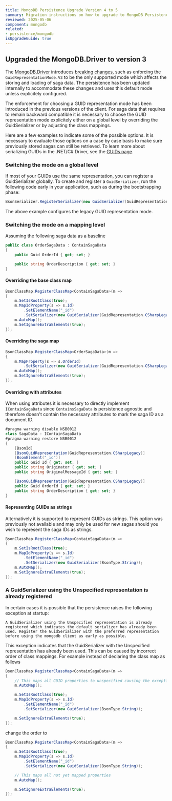 ```yaml
---
title: MongoDB Persistence Upgrade Version 4 to 5
summary: Migration instructions on how to upgrade to MongoDB Persistence version 5
reviewed: 2025-05-06
component: mongodb
related:
- persistence/mongodb
isUpgradeGuide: true
---
```


## Upgraded the MongoDB.Driver to version 3

The [MongoDB.Driver](https://www.nuget.org/packages/MongoDB.Driver) introduces [breaking changes](https://www.mongodb.com/docs/drivers/csharp/current/upgrade/v3/), such as enforcing the `GuidRepresentationMode.V3` to be the only supported mode which affects the storing and loading of saga data. The persistence has been updated internally to accommodate these changes and uses this default mode unless explicitely configured.

The enforcement for choosing a GUID representation mode has been introduced in the previous versions of the client. For saga data that requires to remain backward compatible it is necessary to choose the GUID representation mode explicitely either on a global level by overriding the GuidSerializer or by adjusting the class mappings.

Here are a few examples to indicate some of the possible options. It is necessary to evaluate those options on a case by case basis to make sure previously stored sagas can still be retrieved. To learn more about serializing GUIDs in the .NET/C# Driver, see the [GUIDs page](https://www.mongodb.com/docs/drivers/csharp/current/fundamentals/serialization/guid-serialization/#std-label-csharp-guids).

### Switching the mode on a global level

If most of your GUIDs use the same representation, you can register a GuidSerializer globally. To create and register a `GuidSerializer`, run the following code early in your application, such as during the bootstrapping phase:

```csharp
BsonSerializer.RegisterSerializer(new GuidSerializer(GuidRepresentation.CSharpLegacy));
```

The above example configures the legacy GUID representation mode.

### Switching the mode on a mapping level

Assuming the following saga data as a baseline

```csharp
public class OrderSagaData : ContainSagaData
{
    public Guid OrderId { get; set; }

    public string OrderDescription { get; set; }
}
```

#### Overriding the base class map

```csharp
BsonClassMap.RegisterClassMap<ContainSagaData>(m =>
{
    m.SetIsRootClass(true);
    m.MapIdProperty(s => s.Id)
        .SetElementName("_id")
        .SetSerializer(new GuidSerializer(GuidRepresentation.CSharpLegacy));
    m.AutoMap();
    m.SetIgnoreExtraElements(true);
});
```

#### Overriding the saga map

```csharp
BsonClassMap.RegisterClassMap<OrderSagaData>(m =>
{
    m.MapProperty(s => s.OrderId)
        .SetSerializer(new GuidSerializer(GuidRepresentation.CSharpLegacy));
    m.AutoMap();
    m.SetIgnoreExtraElements(true);
});
```

#### Overriding with attributes

When using attributes it is necessary to directly implement `IContainSagaData` since `ContainsSagaData` is persistence agnostic and therefore doesn't contain the necessary attributes to mark the saga ID as a document ID.

```csharp
#pragma warning disable NSB0012
class SagaData : IContainSagaData
#pragma warning restore NSB0012
{
    [BsonId]
    [BsonGuidRepresentation(GuidRepresentation.CSharpLegacy)]
    [BsonElement("_id")]
    public Guid Id { get; set; }
    public string Originator { get; set; }
    public string OriginalMessageId { get; set; }

    [BsonGuidRepresentation(GuidRepresentation.CSharpLegacy)]
    public Guid OrderId { get; set; }
    public string OrderDescription { get; set; }
}
```

#### Representing GUIDs as strings

Alternatively it is supported to represent GUIDs as strings. This option was previously not available and may only be used for new sagas should you wish to represent the saga IDs as strings.

```csharp
BsonClassMap.RegisterClassMap<ContainSagaData>(m =>
{
    m.SetIsRootClass(true);
    m.MapIdProperty(s => s.Id)
        .SetElementName("_id")
        .SetSerializer(new GuidSerializer(BsonType.String));
    m.AutoMap();
    m.SetIgnoreExtraElements(true);
});
```

### A GuidSerializer using the Unspecified representation is already registered

In certain cases it is possible that the persistence raises the following exception at startup:

```text
A GuidSerializer using the Unspecified representation is already registered which indicates the default serializer has already been used. Register the GuidSerializer with the preferred representation before using the mongodb client as early as possible.
```

This exception indicates that the GuidSerializer with the Unspecified representation has already been used. This can be caused by incorrect order of class mappings. For example instead of declaring the class map as follows

```csharp
BsonClassMap.RegisterClassMap<ContainSagaData>(m =>
{
    // This maps all GUID properties to unspecified causing the exception
    m.AutoMap();

    m.SetIsRootClass(true);
    m.MapIdProperty(s => s.Id)
        .SetElementName("_id")
        .SetSerializer(new GuidSerializer(BsonType.String));

    m.SetIgnoreExtraElements(true);
});
```

change the order to

```csharp
BsonClassMap.RegisterClassMap<ContainSagaData>(m =>
{
    m.SetIsRootClass(true);
    m.MapIdProperty(s => s.Id)
        .SetElementName("_id")
        .SetSerializer(new GuidSerializer(BsonType.String));

    // This maps all not yet mapped properties
    m.AutoMap();

    m.SetIgnoreExtraElements(true);
});
```